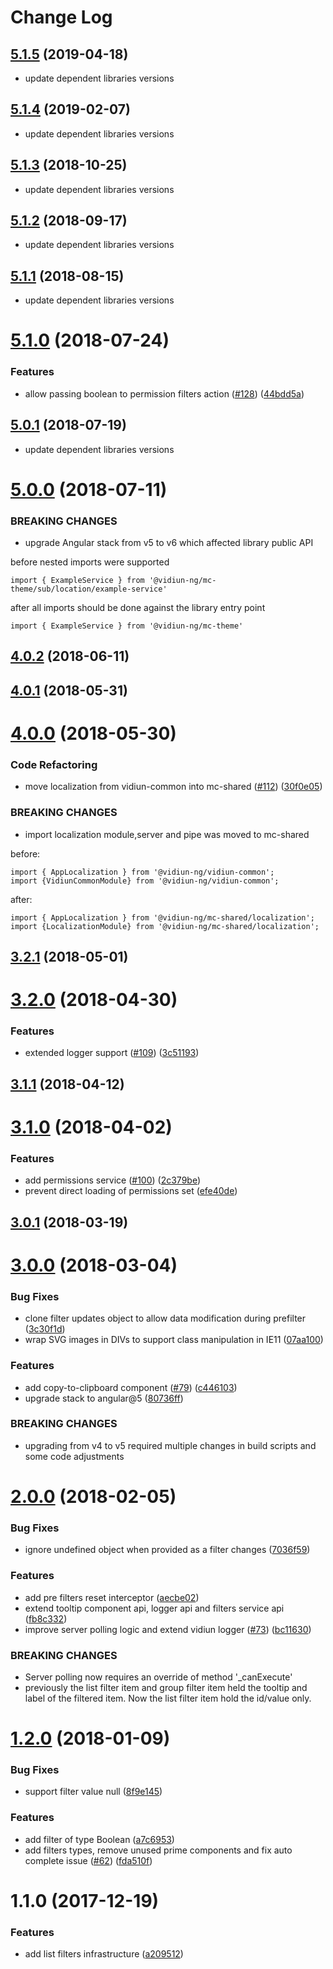 # Change Log
<a name="5.1.5"></a>
## [5.1.5](https://github.com/vidiun/vidiun-ng/compare/@vidiun-ng/mc-shared@5.1.4...5.1.5) (2019-04-18)

* update dependent libraries versions


<a name="5.1.4"></a>
## [5.1.4](https://github.com/vidiun/vidiun-ng/compare/@vidiun-ng/mc-shared@5.1.3...5.1.4) (2019-02-07)

* update dependent libraries versions


<a name="5.1.3"></a>
## [5.1.3](https://github.com/vidiun/vidiun-ng/compare/@vidiun-ng/mc-shared@5.1.2...5.1.3) (2018-10-25)

* update dependent libraries versions


<a name="5.1.2"></a>
## [5.1.2](https://github.com/vidiun/vidiun-ng/compare/@vidiun-ng/mc-shared@5.1.1...5.1.2) (2018-09-17)

* update dependent libraries versions


<a name="5.1.1"></a>
## [5.1.1](https://github.com/vidiun/vidiun-ng/compare/@vidiun-ng/mc-shared@5.1.0...5.1.1) (2018-08-15)

* update dependent libraries versions


<a name="5.1.0"></a>
# [5.1.0](https://github.com/vidiun/vidiun-ng/compare/@vidiun-ng/mc-shared@5.0.1...5.1.0) (2018-07-24)


### Features

* allow passing boolean to permission filters action ([#128](https://github.com/vidiun/vidiun-ng/issues/128)) ([44bdd5a](https://github.com/vidiun/vidiun-ng/commit/44bdd5a))


<a name="5.0.1"></a>
## [5.0.1](https://github.com/vidiun/vidiun-ng/compare/@vidiun-ng/mc-shared@5.0.0...5.0.1) (2018-07-19)

* update dependent libraries versions


<a name="5.0.0"></a>
# [5.0.0](https://github.com/vidiun/vidiun-ng/compare/@vidiun-ng/mc-shared@4.0.2...5.0.0) (2018-07-11)

### BREAKING CHANGES

* upgrade Angular stack from v5 to v6 which affected library public API

before
nested imports were supported
```
import { ExampleService } from '@vidiun-ng/mc-theme/sub/location/example-service'
```

after
all imports should be done against the library entry point
```
import { ExampleService } from '@vidiun-ng/mc-theme'
```


<a name="4.0.2"></a>
## [4.0.2](https://github.com/vidiun/vidiun-ng/compare/@vidiun-ng/mc-shared@4.0.1...@vidiun-ng/mc-shared@4.0.2) (2018-06-11)




<a name="4.0.1"></a>
## [4.0.1](https://github.com/vidiun/vidiun-ng/compare/@vidiun-ng/mc-shared@4.0.0...@vidiun-ng/mc-shared@4.0.1) (2018-05-31)




<a name="4.0.0"></a>
# [4.0.0](https://github.com/vidiun/vidiun-ng/compare/@vidiun-ng/mc-shared@3.2.1...@vidiun-ng/mc-shared@4.0.0) (2018-05-30)


### Code Refactoring

* move localization from vidiun-common into mc-shared ([#112](https://github.com/vidiun/vidiun-ng/issues/112)) ([30f0e05](https://github.com/vidiun/vidiun-ng/commit/30f0e05))


### BREAKING CHANGES

* import localization module,server and pipe was moved to mc-shared

before:
```
import { AppLocalization } from '@vidiun-ng/vidiun-common';
import {VidiunCommonModule} from '@vidiun-ng/vidiun-common';
```
after:
```
import { AppLocalization } from '@vidiun-ng/mc-shared/localization';
import {LocalizationModule} from '@vidiun-ng/mc-shared/localization';
```




<a name="3.2.1"></a>
## [3.2.1](https://github.com/vidiun/vidiun-ng/compare/@vidiun-ng/mc-shared@3.2.0...@vidiun-ng/mc-shared@3.2.1) (2018-05-01)




<a name="3.2.0"></a>
# [3.2.0](https://github.com/vidiun/vidiun-ng/compare/@vidiun-ng/mc-shared@3.1.1...@vidiun-ng/mc-shared@3.2.0) (2018-04-30)


### Features

* extended logger support ([#109](https://github.com/vidiun/vidiun-ng/issues/109)) ([3c51193](https://github.com/vidiun/vidiun-ng/commit/3c51193))




<a name="3.1.1"></a>
## [3.1.1](https://github.com/vidiun/vidiun-ng/compare/@vidiun-ng/mc-shared@3.1.0...@vidiun-ng/mc-shared@3.1.1) (2018-04-12)




<a name="3.1.0"></a>
# [3.1.0](https://github.com/vidiun/vidiun-ng/compare/@vidiun-ng/mc-shared@3.0.1...@vidiun-ng/mc-shared@3.1.0) (2018-04-02)


### Features

* add permissions service ([#100](https://github.com/vidiun/vidiun-ng/issues/100)) ([2c379be](https://github.com/vidiun/vidiun-ng/commit/2c379be))
* prevent direct loading of permissions set ([efe40de](https://github.com/vidiun/vidiun-ng/commit/efe40de))




<a name="3.0.1"></a>
## [3.0.1](https://github.com/vidiun/vidiun-ng/compare/@vidiun-ng/mc-shared@3.0.0...@vidiun-ng/mc-shared@3.0.1) (2018-03-19)




<a name="3.0.0"></a>
# [3.0.0](https://github.com/vidiun/vidiun-ng/compare/@vidiun-ng/mc-shared@2.0.0...@vidiun-ng/mc-shared@3.0.0) (2018-03-04)


### Bug Fixes

* clone filter updates object to allow data modification during prefilter ([3c30f1d](https://github.com/vidiun/vidiun-ng/commit/3c30f1d))
* wrap SVG images in DIVs to support class manipulation in IE11 ([07aa100](https://github.com/vidiun/vidiun-ng/commit/07aa100))


### Features

* add copy-to-clipboard component ([#79](https://github.com/vidiun/vidiun-ng/issues/79)) ([c446103](https://github.com/vidiun/vidiun-ng/commit/c446103))
* upgrade stack to angular@5 ([80736ff](https://github.com/vidiun/vidiun-ng/commit/80736ff))


### BREAKING CHANGES

* upgrading from v4 to v5 required multiple changes in build scripts and some code adjustments




<a name="2.0.0"></a>
# [2.0.0](https://github.com/vidiun/vidiun-ng/compare/@vidiun-ng/mc-shared@1.2.0...@vidiun-ng/mc-shared@2.0.0) (2018-02-05)


### Bug Fixes

* ignore undefined object when provided as a filter changes ([7036f59](https://github.com/vidiun/vidiun-ng/commit/7036f59))


### Features

* add pre filters reset interceptor ([aecbe02](https://github.com/vidiun/vidiun-ng/commit/aecbe02))
* extend tooltip component api, logger api and filters service api ([fb8c332](https://github.com/vidiun/vidiun-ng/commit/fb8c332))
* improve server polling logic and extend vidiun logger ([#73](https://github.com/vidiun/vidiun-ng/issues/73)) ([bc11630](https://github.com/vidiun/vidiun-ng/commit/bc11630))


### BREAKING CHANGES

* Server polling now requires an override of method '_canExecute'
* previously the list filter item and group filter item held the tooltip and label of the filtered item. Now the list filter item hold the id/value only.




<a name="1.2.0"></a>
# [1.2.0](https://github.com/vidiun/vidiun-ng/compare/@vidiun-ng/mc-shared@1.1.0...@vidiun-ng/mc-shared@1.2.0) (2018-01-09)


### Bug Fixes

* support filter value null ([8f9e145](https://github.com/vidiun/vidiun-ng/commit/8f9e145))


### Features

* add filter of type Boolean ([a7c6953](https://github.com/vidiun/vidiun-ng/commit/a7c6953))
* add filters types, remove unused prime components and fix auto complete issue ([#62](https://github.com/vidiun/vidiun-ng/issues/62)) ([fda510f](https://github.com/vidiun/vidiun-ng/commit/fda510f))




<a name="1.1.0"></a>
# 1.1.0 (2017-12-19)


### Features

* add list filters infrastructure ([a209512](https://github.com/vidiun/vidiun-ng/commit/a209512))
